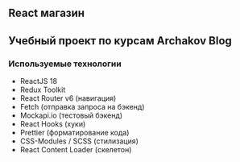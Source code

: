 ## React магазин

## Учебный проект по курсам Archakov Blog

### Используемые технологии

- ReactJS 18
- Redux Toolkit
- React Router v6 (навигация)
- Fetch (отправка запроса на бэкенд)
- Mockapi.io (тестовый бэкенд)
- React Hooks (хуки)
- Prettier (форматирование кода)
- CSS-Modules / SCSS (стилизация)
- React Content Loader (скелетон)
